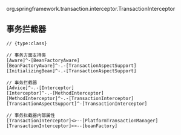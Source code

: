 org.springframework.transaction.interceptor.TransactionInterceptor

## 事务拦截器


```yuml
// {type:class}

// 事务方面支持类
[Aware]^-[BeanFactoryAware]
[BeanFactoryAware]^-.-[TransactionAspectSupport]
[InitializingBean]^-.-[TransactionAspectSupport]

// 事务拦截器
[Advice]^-.-[Interceptor]
[Interceptor]^-.-[MethodInterceptor]
[MethodInterceptor]^-.-[TransactionInterceptor]
[TransactionAspectSupport]^-[TransactionInterceptor]

// 事务拦截器内部属性
[TransactionInterceptor]<>--[PlatformTransactionManager]
[TransactionInterceptor]<>--[beanFactory]
```